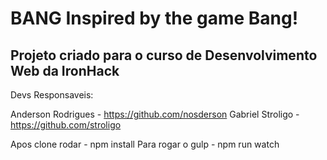 # BANG Inspired by the game Bang!

## Projeto criado para o curso de Desenvolvimento Web da IronHack

Devs Responsaveis:

Anderson Rodrigues - https://github.com/nosderson
Gabriel Stroligo - https://github.com/stroligo

Apos clone rodar - npm install
Para rogar o gulp - npm run watch

